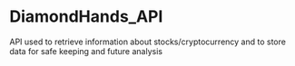 # DiamondHands_API
API used to retrieve information about stocks/cryptocurrency and to store data for safe keeping and future analysis
